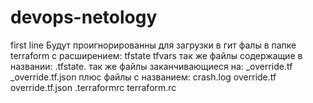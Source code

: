 # devops-netology
first line
Будут проигнорированны для загрузки в гит фалы в папке terraform с расширением:
        tfstate
        tfvars
так же файлы содержащие в названии:
        .tfstate.
так же файлы заканчивающиеся на:
        _override.tf
        _override.tf.json
плюс файлы с названием:
        crash.log
        override.tf
        override.tf.json
        .terraformrc
        terraform.rc